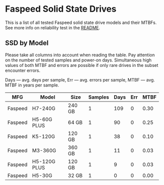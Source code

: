 Faspeed Solid State Drives
==========================

This is a list of all tested Faspeed solid state drive models and their MTBFs. See
more info on reliability test in the [README](https://github.com/linuxhw/SMART).

SSD by Model
------------

Please take all columns into account when reading the table. Pay attention on the
number of tested samples and power-on days. Simultaneous high values of both MTBF
and errors are possible if only rare drives in the subset encounter errors.

Days   — avg. days per sample,
Err    — avg. errors per sample,
MTBF   — avg. MTBF in years per sample.

| MFG       | Model              | Size   | Samples | Days  | Err   | MTBF   |
|-----------|--------------------|--------|---------|-------|-------|--------|
| Faspeed   | H7-240G            | 240 GB | 1       | 109   | 0     | 0.30   |
| Faspeed   | H5-60G PLUS        | 64 GB  | 1       | 90    | 0     | 0.25   |
| Faspeed   | K5-120G            | 120 GB | 1       | 38    | 0     | 0.10   |
| Faspeed   | M3-360G            | 360 GB | 1       | 11    | 0     | 0.03   |
| Faspeed   | H5-120G PLUS       | 120 GB | 1       | 9     | 0     | 0.03   |
| Faspeed   | H5-30G             | 32 GB  | 1       | 0     | 0     | 0.00   |
